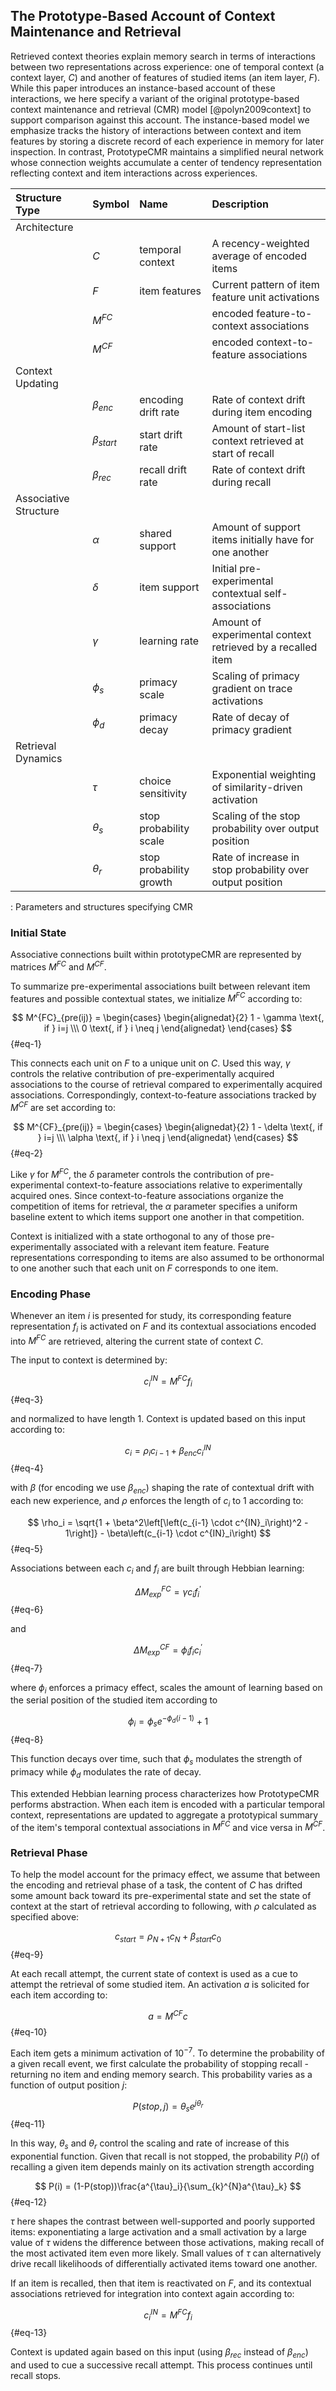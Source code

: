 ## The Prototype-Based Account of Context Maintenance and Retrieval
Retrieved context theories explain memory search in terms of interactions between two representations across experience: one of temporal context (a context layer, $C$) and another of features of studied items (an item layer, $F$). While this paper introduces an instance-based account of these interactions, we here specify a variant of the original prototype-based context maintenance and retrieval (CMR) model [@polyn2009context] to support comparison against this account. The instance-based model we emphasize tracks the history of interactions between context and item features by storing a discrete record of each experience in memory for later inspection. In contrast, PrototypeCMR maintains a simplified neural network whose connection weights accumulate a center of tendency representation reflecting context and item interactions across experiences. 

| Structure Type        | Symbol            | Name                    | Description                                                 |
|:----------------------|:------------------|:------------------------|:------------------------------------------------------------|
| Architecture          |                   |                         |                                                             |
|                       | $C$               | temporal context        | A recency-weighted average of encoded items      |
|                       | $F$               | item features           | Current pattern of item feature unit activations      |
|                       | $M^{FC}$          |                         | encoded feature-to-context associations      |
|                       | $M^{CF}$          |                         | encoded context-to-feature associations      |
| Context Updating      |                   |                         |                                                             |
|                       | ${\beta}_{enc}$   | encoding drift rate     | Rate of context drift during item encoding                  |
|                       | ${\beta}_{start}$ | start drift rate        | Amount of start-list context retrieved at start of recall   |
|                       | ${\beta}_{rec}$   | recall drift rate       | Rate of context drift during recall                         |
| Associative Structure |                   |                         |                                                             |
|                       | ${\alpha}$        | shared support          | Amount of support items initially have for one another      |
|                       | ${\delta}$        | item support            | Initial pre-experimental contextual self-associations       |
|                       | ${\gamma}$        | learning rate           | Amount of experimental context retrieved by a recalled item |
|                       | ${\phi}_{s}$      | primacy scale           | Scaling of primacy gradient on trace activations            |
|                       | ${\phi}_{d}$      | primacy decay           | Rate of decay of primacy gradient                           |
| Retrieval Dynamics    |                   |                         |                                                             |
|                       | ${\tau}$          | choice sensitivity      | Exponential weighting of similarity-driven activation       |
|                       | ${\theta}_{s}$    | stop probability scale  | Scaling of the stop probability over output position        |
|                       | ${\theta}_{r}$    | stop probability growth | Rate of increase in stop probability over output position   |

 : Parameters and structures specifying CMR


### Initial State
Associative connections built within prototypeCMR are represented by matrices $M^{FC}$ and $M^{CF}$.

To summarize pre-experimental associations built between relevant item features and possible contextual states, we initialize $M^{FC}$ according to:

$$
M^{FC}_{pre(ij)} = \begin{cases} \begin{alignedat}{2} 1 - \gamma \text{, if } i=j \\\
          0 \text{, if } i \neq j
   \end{alignedat} \end{cases}
$${#eq-1}

This connects each unit on $F$ to a unique unit on $C$. Used this way, $\gamma$ controls the relative contribution of pre-experimentally acquired associations to the course of retrieval compared to experimentally acquired associations. Correspondingly, context-to-feature associations tracked by $M^{CF}$ are set according to:

$$
M^{CF}_{pre(ij)} = \begin{cases} \begin{alignedat}{2} 1 - \delta \text{, if } i=j \\\
          \alpha \text{, if } i \neq j
       \end{alignedat} \end{cases}
$${#eq-2}

Like $\gamma$ for $M^{FC}$, the $\delta$ parameter controls the contribution of pre-experimental context-to-feature associations relative to experimentally acquired ones. Since context-to-feature associations organize the competition of items for retrieval, the $\alpha$ parameter specifies a uniform baseline extent to which items support one another in that competition.

Context is initialized with a state orthogonal to any of those pre-experimentally associated with a relevant item feature. Feature representations corresponding to items are also assumed to be orthonormal to one another such that each unit on $F$ corresponds to one item.


### Encoding Phase
Whenever an item $i$ is presented for study, its corresponding feature representation $f_i$ is activated on $F$ and its contextual associations encoded into $M^{FC}$ are retrieved, altering the current state of context $C$.

The input to context is determined by:

$$
c^{IN}_{i} = M^{FC}f_{i}
$$ {#eq-3}

and normalized to have length 1. Context is updated based on this input according to:

$$ 
c_i = \rho_ic_{i-1} + \beta_{enc} c_{i}^{IN}
$$ {#eq-4}

with $\beta$ (for encoding we use $\beta_{enc}$) shaping the rate of contextual drift with each new experience, and $\rho$ enforces the length of $c_i$ to 1 according to:

$$ 
\rho_i = \sqrt{1 + \beta^2\left[\left(c_{i-1} \cdot c^{IN}_i\right)^2 - 1\right]} - \beta\left(c_{i-1} \cdot
c^{IN}_i\right)
$$ {#eq-5}

Associations between each $c_i$ and $f_i$ are built through Hebbian learning:

$$
\Delta M^{FC}_{exp} = \gamma c_i f^{'}_i
$$ {#eq-6}

and

$$
\Delta M^{CF}_{exp} = \phi_i f_i c^{'}_i
$$ {#eq-7}

where $\phi_i$ enforces a primacy effect, scales the amount of learning based on the serial position of the studied item according to

$$ 
\phi_i = \phi_se^{-\phi_d(i-1)} + 1
$$ {#eq-8}

This function decays over time, such that $\phi_{s}$ modulates the strength of primacy while $\phi_{d}$ modulates the rate of decay.

This extended Hebbian learning process characterizes how PrototypeCMR performs abstraction. When each item is encoded with a particular temporal context, representations are updated to aggregate a prototypical summary of the item's temporal contextual associations in $M^{FC}$ and vice versa in $M^{CF}$. 


### Retrieval Phase
To help the model account for the primacy effect, we assume that between the encoding and retrieval phase of a task, the content of $C$ has drifted some amount back toward its pre-experimental state and set the state of context at the start of retrieval according to following, with $\rho$ calculated as specified above:

$$ 
c_{start} = \rho_{N+1}c_N + \beta_{start}c_0
$$ {#eq-9}

At each recall attempt, the current state of context is used as a cue to attempt the retrieval of some studied item. An activation $a$ is solicited for each item according to:

$$ 
a = M^{CF}c
$$ {#eq-10}

Each item gets a minimum activation of $10^{-7}$. To determine the probability of a given recall event, we first calculate the probability of stopping recall - returning no item and ending memory search. This probability varies as a function of output position $j$:

$$
P(stop, j) = \theta_se^{j\theta_r}
$$ {#eq-11}

In this way, $\theta_s$ and $\theta_r$ control the scaling and rate of increase of this exponential function. Given that recall is not stopped, the probability $P(i)$ of recalling a given item depends mainly on its activation strength according

$$
P(i) = (1-P(stop))\frac{a^{\tau}_i}{\sum_{k}^{N}a^{\tau}_k}
$$ {#eq-12}

$\tau$ here shapes the contrast between well-supported and poorly supported items: exponentiating a large activation and a small activation by a large value of $\tau$ widens the difference between those activations, making recall of the most activated item even more likely. Small values of $\tau$ can alternatively drive recall likelihoods of differentially activated items toward one another.

If an item is recalled, then that item is reactivated on $F$, and its contextual associations retrieved for integration into context again according to:

$$
c^{IN}_{i} = M^{FC}f_{i}
$$ {#eq-13}

Context is updated again based on this input (using $\beta_{rec}$ instead of $\beta_{enc}$) and used to cue a successive recall attempt. This process continues until recall stops.